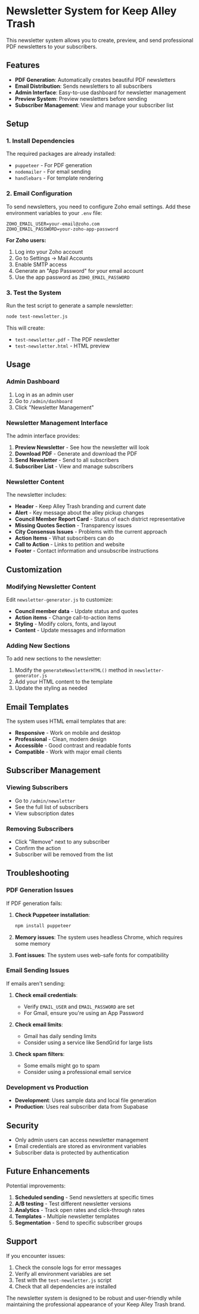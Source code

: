 # Newsletter System for Keep Alley Trash

This newsletter system allows you to create, preview, and send professional PDF newsletters to your subscribers.

## Features

- **PDF Generation**: Automatically creates beautiful PDF newsletters
- **Email Distribution**: Sends newsletters to all subscribers
- **Admin Interface**: Easy-to-use dashboard for newsletter management
- **Preview System**: Preview newsletters before sending
- **Subscriber Management**: View and manage your subscriber list

## Setup

### 1. Install Dependencies

The required packages are already installed:
- `puppeteer` - For PDF generation
- `nodemailer` - For email sending
- `handlebars` - For template rendering

### 2. Email Configuration

To send newsletters, you need to configure Zoho email settings. Add these environment variables to your `.env` file:

```env
ZOHO_EMAIL_USER=your-email@zoho.com
ZOHO_EMAIL_PASSWORD=your-zoho-app-password
```

**For Zoho users:**
1. Log into your Zoho account
2. Go to Settings → Mail Accounts
3. Enable SMTP access
4. Generate an "App Password" for your email account
5. Use the app password as `ZOHO_EMAIL_PASSWORD`

### 3. Test the System

Run the test script to generate a sample newsletter:

```bash
node test-newsletter.js
```

This will create:
- `test-newsletter.pdf` - The PDF newsletter
- `test-newsletter.html` - HTML preview

## Usage

### Admin Dashboard

1. Log in as an admin user
2. Go to `/admin/dashboard`
3. Click "Newsletter Management"

### Newsletter Management Interface

The admin interface provides:

1. **Preview Newsletter** - See how the newsletter will look
2. **Download PDF** - Generate and download the PDF
3. **Send Newsletter** - Send to all subscribers
4. **Subscriber List** - View and manage subscribers

### Newsletter Content

The newsletter includes:

- **Header** - Keep Alley Trash branding and current date
- **Alert** - Key message about the alley pickup changes
- **Council Member Report Card** - Status of each district representative
- **Missing Quotes Section** - Transparency issues
- **City Consensus Issues** - Problems with the current approach
- **Action Items** - What subscribers can do
- **Call to Action** - Links to petition and website
- **Footer** - Contact information and unsubscribe instructions

## Customization

### Modifying Newsletter Content

Edit `newsletter-generator.js` to customize:

- **Council member data** - Update status and quotes
- **Action items** - Change call-to-action items
- **Styling** - Modify colors, fonts, and layout
- **Content** - Update messages and information

### Adding New Sections

To add new sections to the newsletter:

1. Modify the `generateNewsletterHTML()` method in `newsletter-generator.js`
2. Add your HTML content to the template
3. Update the styling as needed

## Email Templates

The system uses HTML email templates that are:
- **Responsive** - Work on mobile and desktop
- **Professional** - Clean, modern design
- **Accessible** - Good contrast and readable fonts
- **Compatible** - Work with major email clients

## Subscriber Management

### Viewing Subscribers

- Go to `/admin/newsletter`
- See the full list of subscribers
- View subscription dates

### Removing Subscribers

- Click "Remove" next to any subscriber
- Confirm the action
- Subscriber will be removed from the list

## Troubleshooting

### PDF Generation Issues

If PDF generation fails:

1. **Check Puppeteer installation**:
   ```bash
   npm install puppeteer
   ```

2. **Memory issues**: The system uses headless Chrome, which requires some memory

3. **Font issues**: The system uses web-safe fonts for compatibility

### Email Sending Issues

If emails aren't sending:

1. **Check email credentials**:
   - Verify `EMAIL_USER` and `EMAIL_PASSWORD` are set
   - For Gmail, ensure you're using an App Password

2. **Check email limits**:
   - Gmail has daily sending limits
   - Consider using a service like SendGrid for large lists

3. **Check spam filters**:
   - Some emails might go to spam
   - Consider using a professional email service

### Development vs Production

- **Development**: Uses sample data and local file generation
- **Production**: Uses real subscriber data from Supabase

## Security

- Only admin users can access newsletter management
- Email credentials are stored as environment variables
- Subscriber data is protected by authentication

## Future Enhancements

Potential improvements:

1. **Scheduled sending** - Send newsletters at specific times
2. **A/B testing** - Test different newsletter versions
3. **Analytics** - Track open rates and click-through rates
4. **Templates** - Multiple newsletter templates
5. **Segmentation** - Send to specific subscriber groups

## Support

If you encounter issues:

1. Check the console logs for error messages
2. Verify all environment variables are set
3. Test with the `test-newsletter.js` script
4. Check that all dependencies are installed

The newsletter system is designed to be robust and user-friendly while maintaining the professional appearance of your Keep Alley Trash brand. 